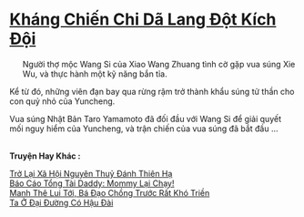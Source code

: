 <a href="https://truyentiki.com/khang-chien-chi-da-lang-dot-kich-doi.33712/" title="Kháng Chiến Chi Dã Lang Đột Kích Đội"><h1>Kháng Chiến Chi Dã Lang Đột Kích Đội</h1></a><div style="display:table"><img align="right" style="float: left; padding: 10px;" src="https://truyentiki.com/images/story/200x260/33712.jpg" alt="">Người thợ mộc Wang Si của Xiao Wang Zhuang tình cờ gặp vua súng Xie Wu, và thực hành một kỹ năng bắn tỉa. <p></p> Kể từ đó, những viên đạn bay qua rừng rậm trở thành khẩu súng tử thần cho con quỷ nhỏ của Yuncheng. <p></p> Vua súng Nhật Bản Taro Yamamoto đã đối đầu với Wang Si để giải quyết mối nguy hiểm của Yuncheng, và trận chiến của vua súng đã bắt đầu ...</div><p><br><b>Truyện Hay Khác :</b></p><a href="https://truyentiki.com/tro-lai-xa-hoi-nguyen-thuy-danh-thien-ha.33711/" alt="Trở Lại Xã Hội Nguyên Thuỷ Đánh Thiên Hạ">Trở Lại Xã Hội Nguyên Thuỷ Đánh Thiên Hạ</a><br/><a href="https://github.com/nownovels/top500/tree/master/truyenhay/33892/" alt="Báo Cáo Tổng Tài Daddy: Mommy Lại Chạy!">Báo Cáo Tổng Tài Daddy: Mommy Lại Chạy!</a><br/><a href="https://github.com/nownovels/top500/tree/master/truyenhay/33909/" alt="Manh Thê Lui Tới, Bá Đạo Chồng Trước Rất Khó Triền">Manh Thê Lui Tới, Bá Đạo Chồng Trước Rất Khó Triền</a><br/><a href="https://github.com/nownovels/top500/tree/master/truyenhay/33804/" alt="Ta Ở Đại Đường Có Hậu Đài">Ta Ở Đại Đường Có Hậu Đài</a><br/>